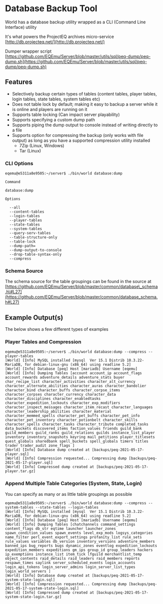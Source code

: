 # Database Backup Tool

World has a database backup utility wrapped as a CLI \(Command Line Interface\) utility

It's what powers the ProjectEQ archives micro-service [http://db.projecteq.net/](http://db.projecteq.net/) 

Dumper wrapper script [https://github.com/EQEmu/Server/blob/master/utils/sql/peq-dump/peq-dump.sh](https://github.com/EQEmu/Server/blob/master/utils/sql/peq-dump/peq-dump.sh) 

## Features

* Selectively backup certain types of tables \(content tables, player tables, login tables, state tables, system tables etc\)
* Does not table lock by default; making it easy to backup a server while it is online and players are running on it
* Supports table locking \(Can impact server playability\)
* Supports specifying a custom dump path
* Supports piping the dump output to console instead of writing directly to a file
* Supports option for compressing the backup \(only works with file output\) as long as you have a supported compression utility installed
  * 7Zip \(Linux, Windows\)
  * Tar \(Linux\)

### CLI Options

```text
eqemu@e5311a8e9505:~/server$ ./bin/world database:dump

Command

database:dump

Options

  --all
  --content-tables
  --login-tables
  --player-tables
  --state-tables
  --system-tables
  --query-serv-tables
  --table-structure-only
  --table-lock
  --dump-path=
  --dump-output-to-console
  --drop-table-syntax-only
  --compress
```

### Schema Source

The schema source for the table groupings can be found in the source at [https://github.com/EQEmu/Server/blob/master/common/database\_schema.h\#L27](https://github.com/EQEmu/Server/blob/master/common/database_schema.h#L27) 

## Example Output\(s\)

The below shows a few different types of examples

### Player Tables and Compression

```text
eqemu@e5311a8e9505:~/server$ ./bin/world database:dump --compress --player-tables
[World] [Info] MySQL installed [mysql  Ver 15.1 Distrib 10.3.22-MariaDB, for debian-linux-gnu (x86_64) using readline 5.2]
[World] [Info] Database [peq] Host [mariadb] Username [eqemu]
[World] [Info] Dumping Tables [account account_ip account_flags account_rewards adventure_details adventure_stats buyer char_recipe_list character_activities character_alt_currency character_alternate_abilities character_auras character_bandolier character_bind character_buffs character_corpse_items character_corpses character_currency character_data character_disciplines character_enabledtasks character_expedition_lockouts character_exp_modifiers character_inspect_messages character_item_recast character_languages character_leadership_abilities character_material character_memmed_spells character_pet_buffs character_pet_info character_pet_inventory character_potionbelt character_skills character_spells character_tasks character_tribute completed_tasks data_buckets discovered_items faction_values friends guild_bank guild_members guild_ranks guild_relations guilds instance_list_player inventory inventory_snapshots keyring mail petitions player_titlesets quest_globals sharedbank spell_buckets spell_globals timers titles trader trader_audit zone_flags ]
[World] [Info] Database dump created at [backups/peq-2021-05-17-player.sql]
[World] [Info] Compression requested... Compressing dump [backups/peq-2021-05-17-player.sql]
[World] [Info] Compressed dump created at [backups/peq-2021-05-17-player.tar.gz]
```

### Append Multiple Table Categories \(System, State, Login\)

You can specify as many or as little table groupings as possible

```text
eqemu@e5311a8e9505:~/server$ ./bin/world database:dump --compress --system-tables --state-tables --login-tables
[World] [Info] MySQL installed [mysql  Ver 15.1 Distrib 10.3.22-MariaDB, for debian-linux-gnu (x86_64) using readline 5.2]
[World] [Info] Database [peq] Host [mariadb] Username [eqemu]
[World] [Info] Dumping Tables [chatchannels command_settings content_flags db_str eqtime launcher launcher_zones spawn_condition_values spawn_events level_exp_mods logsys_categories name_filter perl_event_export_settings profanity_list rule_sets rule_values variables db_version inventory_versions adventure_members banned_ips bug_reports bugs dynamic_zones eventlog expedition_lockouts expedition_members expeditions gm_ips group_id group_leaders hackers ip_exemptions instance_list item_tick lfguild merchantlist_temp object_contents raid_details raid_leaders raid_members reports respawn_times saylink server_scheduled_events login_accounts login_api_tokens login_server_admins login_server_list_types login_world_servers ]
[World] [Info] Database dump created at [backups/peq-2021-05-17-system-state-login.sql]
[World] [Info] Compression requested... Compressing dump [backups/peq-2021-05-17-system-state-login.sql]
[World] [Info] Compressed dump created at [backups/peq-2021-05-17-system-state-login.tar.gz]
```

